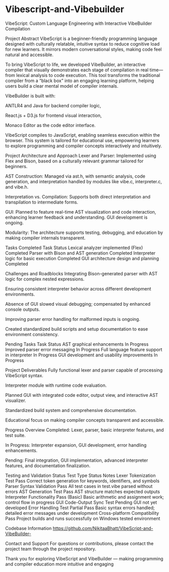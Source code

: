 # Vibescript-and-Vibebuilder
VibeScript: Custom Language Engineering with Interactive VibeBuilder Compilation

Project Abstract
VibeScript is a beginner-friendly programming language designed with culturally relatable, intuitive syntax to reduce cognitive load for new learners. It mirrors modern conversational styles, making code feel natural and accessible.

To bring VibeScript to life, we developed VibeBuilder, an interactive compiler that visually demonstrates each stage of compilation in real time—from lexical analysis to code execution. This tool transforms the traditional compiler from a “black box” into an engaging learning platform, helping users build a clear mental model of compiler internals.

VibeBuilder is built with:

ANTLR4 and Java for backend compiler logic,

React.js + D3.js for frontend visual interaction,

Monaco Editor as the code editor interface.

VibeScript compiles to JavaScript, enabling seamless execution within the browser. This system is tailored for educational use, empowering learners to explore programming and compiler concepts interactively and intuitively.

Project Architecture and Approach
Lexer and Parser: Implemented using Flex and Bison, based on a culturally relevant grammar tailored for beginners.

AST Construction: Managed via ast.h, with semantic analysis, code generation, and interpretation handled by modules like vibe.c, interpreter.c, and vibe.h.

Interpretation vs. Compilation: Supports both direct interpretation and transpilation to intermediate forms.

GUI: Planned to feature real-time AST visualization and code interaction, enhancing learner feedback and understanding. GUI development is ongoing.

Modularity: The architecture supports testing, debugging, and education by making compiler internals transparent.

Tasks Completed
Task	Status
Lexical analyzer implemented (Flex)	Completed
Parser with Bison and AST generation	Completed
Interpreter logic for basic execution	Completed
GUI architecture design and planning	Completed

Challenges and Roadblocks
Integrating Bison-generated parser with AST logic for complex nested expressions.

Ensuring consistent interpreter behavior across different development environments.

Absence of GUI slowed visual debugging; compensated by enhanced console outputs.

Improving parser error handling for malformed inputs is ongoing.

Created standardized build scripts and setup documentation to ease environment consistency.

Pending Tasks
Task	Status
AST graphical enhancements	In Progress
Improved parser error messaging	In Progress
Full language feature support in interpreter	In Progress
GUI development and usability improvements	In Progress

Project Deliverables
Fully functional lexer and parser capable of processing VibeScript syntax.

Interpreter module with runtime code evaluation.

Planned GUI with integrated code editor, output view, and interactive AST visualizer.

Standardized build system and comprehensive documentation.

Educational focus on making compiler concepts transparent and accessible.

Progress Overview
Completed: Lexer, parser, basic interpreter features, and test suite.

In Progress: Interpreter expansion, GUI development, error handling enhancements.

Pending: Final integration, GUI implementation, advanced interpreter features, and documentation finalization.

Testing and Validation Status
Test Type	Status	Notes
Lexer Tokenization Test	Pass	Correct token generation for keywords, identifiers, and symbols
Parser Syntax Validation	Pass	All test cases in test.vibe parsed without errors
AST Generation Test	Pass	AST structure matches expected outputs
Interpreter Functionality	Pass (Basic)	Basic arithmetic and assignment work; control flow in progress
GUI Code-Output Sync Test	Pending	GUI not yet developed
Error Handling Test	Partial Pass	Basic syntax errors handled; detailed error messages under development
Cross-platform Compatibility	Pass	Project builds and runs successfully on Windows tested environment

Codebase Information
https://github.com/NikitaaBhatt/VibeScript-and-VibeBuilder-

Contact and Support
For questions or contributions, please contact the project team through the project repository.

Thank you for exploring VibeScript and VibeBuilder — making programming and compiler education more intuitive and engaging
